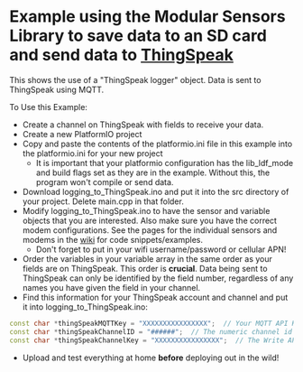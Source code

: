 # Example using the Modular Sensors Library to save data to an SD card and send data to [ThingSpeak](https://thingspeak.com)

This shows the use of a "ThingSpeak logger" object.  Data is sent to ThingSpeak using MQTT.


To Use this Example:
- Create a channel on ThingSpeak with fields to receive your data.
- Create a new PlatformIO project
- Copy and paste the contents of the platformio.ini file in this example into the platformio.ini for your new project
    - It is important that your platformio configuration has the lib_ldf_mode and build flags set as they are in the example.  Without this, the program won't compile or send data.
- Download logging_to_ThingSpeak.ino and put it into the src directory of your project.  Delete main.cpp in that folder.
- Modify logging_to_ThingSpeak.ino to have the sensor and variable objects that you are interested.  Also make sure you have the correct modem configurations.  See the pages for the individual sensors and modems in the [wiki](https://github.com/EnviroDIY/ModularSensors/wiki/Home) for code snippets/examples.
    - Don't forget to put in your wifi username/password or cellular APN!
- Order the variables in your variable array in the same order as your fields are on ThingSpeak.  This order is __crucial__.  Data being sent to ThingSpeak can only be identified by the field number, regardless of any names you have given the field in your channel.
- Find this information for your ThingSpeak account and channel and put it into logging_to_ThingSpeak.ino:
```cpp
const char *thingSpeakMQTTKey = "XXXXXXXXXXXXXXXX";  // Your MQTT API Key from Account > MyProfile.
const char *thingSpeakChannelID = "######";  // The numeric channel id for your channel
const char *thingSpeakChannelKey = "XXXXXXXXXXXXXXXX";  // The Write API Key for your channel
```
- Upload and test everything at home **before** deploying out in the wild!
